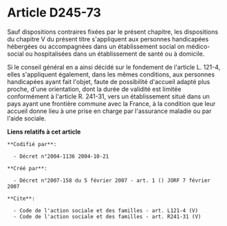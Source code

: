 # Article D245-73

Sauf dispositions contraires fixées par le présent chapitre, les dispositions du chapitre V du présent titre s'appliquent aux
personnes handicapées hébergées ou accompagnées dans un établissement social on médico-social ou hospitalisées dans un
établissement de santé ou à domicile. 

Si le conseil général en a ainsi décidé sur le fondement de l'article L. 121-4, elles s'appliquent également, dans les mêmes
conditions, aux personnes handicapées ayant fait l'objet, faute de possibilité d'accueil adapté plus proche, d'une
orientation, dont la durée de validité est limitée conformément à l'article R. 241-31, vers un établissement situé dans un
pays ayant une frontière commune avec la France, à la condition que leur accueil donne lieu à une prise en charge par
l'assurance maladie ou par l'aide sociale.

**Liens relatifs à cet article**

	**Codifié par**:

	  - Décret n°2004-1136 2004-10-21

	**Créé par**:

	  - Décret n°2007-158 du 5 février 2007 - art. 1 () JORF 7 février 2007

	**Cite**:

	  - Code de l'action sociale et des familles - art. L121-4 (V)
	  - Code de l'action sociale et des familles - art. R241-31 (V)
